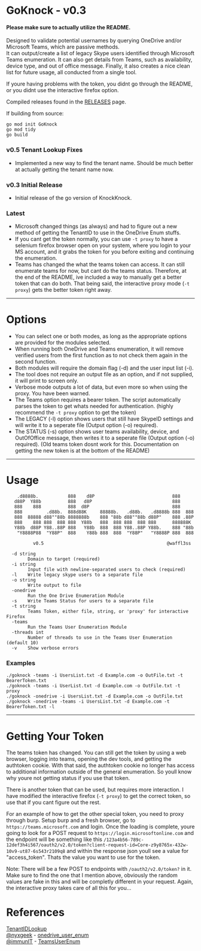 # GoKnock - v0.3 

#### Please make sure to actually utilize the README. 

Designed to validate potential usernames by querying OneDrive and/or Microsoft Teams, which are passive methods.  
It can output/create a list of legacy Skype users identified through Microsoft Teams enumeration.
It can also get details from Teams, such as availability, device type, and out of office message.
Finally, it also creates a nice clean list for future usage, all conducted from a single tool. 

If youre having problems with the token, you didnt go through the README, or you didnt use the interactive firefox option.

Compiled releases found in the [RELEASES](https://github.com/waffl3ss/GoKnock/releases) page.

If building from source:
```
go mod init GoKnock
go mod tidy
go build
```

### v0.5 Tenant Lookup Fixes
- Implemented a new way to find the tenant name. Should be much better at actually getting the tenant name now.

### v0.3 Initial Release
- Initial release of the go version of KnockKnock.

### Latest 
- Microsoft changed things (as always) and had to figure out a new method of getting the TenantID to use in the OneDrive Enum stuffs.
- If you cant get the token normally, you can use `-t proxy` to have a selenium firefox browser open on your system, where you login to your MS account, and it grabs the token for you before exiting and continuing the enumeration. 
- Teams has changed the what the teams token can access. It can still enumerate teams for now, but cant do the teams status. Therefore, at the end of the README, ive included a way to manually get a better token that can do both. That being said, the interactive proxy mode (`-t proxy`) gets the better token right away.

------------------------------------------------------------------------------------
# Options
- You can select one or both modes, as long as the appropriate options are provided for the modules selected.
- When running both OneDrive and Teams enumeration, it will remove verified users from the first function as to not check them again in the second function. 
- Both modules will require the domain flag (-d) and the user input list (-i).  
- The tool does not require an output file as an option, and if not supplied, it will print to screen only.  
- Verbose mode outputs a lot of data, but even more so when using the proxy. You have been warned.
- The Teams option requires a bearer token. The script automatically parses the token to get whats needed for authentication. (highly recommend the `-t proxy` option to get the token)  
- The LEGACY (-l) option shows users that still have SkypeID settings and will write it to a seperate file (Output option (-o) required).
- The STATUS (-s) option shows user teams availability, device, and OutOfOffice message, then writes it to a seperate file (Output option (-o) required). (Old teams token dosnt work for this. Documentation on getting the new token is at the bottom of the README)

------------------------------------------------------------------------------------

# Usage

```
    .d8888b.           888    d8P                             888      
   d88P  Y88b          888   d8P                              888      
   888    888          888  d8P                               888      
   888         .d88b.  888d88K     88888b.   .d88b.   .d8888b 888  888 
   888  88888 d88""88b 8888888b    888 "88b d88""88b d88P"    888 .88P 
   888    888 888  888 888  Y88b   888  888 888  888 888      888888K  
   Y88b  d88P Y88..88P 888   Y88b  888  888 Y88..88P Y88b.    888 "88b 
    "Y8888P88  "Y88P"  888    Y88b 888  888  "Y88P"   "Y8888P 888  888 
      
          v0.5                                              @waffl3ss

  -d string
        Domain to target (required)
  -i string
        Input file with newline-separated users to check (required)
  -l    Write legacy skype users to a separate file
  -o string
        Write output to file
  -onedrive
        Run the One Drive Enumeration Module
  -s    Write Teams Status for users to a separate file
  -t string
        Teams Token, either file, string, or 'proxy' for interactive Firefox
  -teams
        Run the Teams User Enumeration Module
  -threads int
        Number of threads to use in the Teams User Enumeration (default 10)
  -v    Show verbose errors
```
### Examples

```
./goknock -teams -i UsersList.txt -d Example.com -o OutFile.txt -t BearerToken.txt
./goknock -teams -i UserList.txt -d Example.com -o OutFile.txt -t proxy
./goknock -onedrive -i UsersList.txt -d Example.com -o OutFile.txt
./goknock -onedrive -teams -i UsersList.txt -d Example.com -t BearerToken.txt -l
```

------------------------------------------------------------------------------------

# Getting Your Token
The teams token has changed. You can still get the token by using a web browser, logging into teams, opening the dev tools, and getting the authtoken cookie. With that said, the authtoken cookie no longer has access to additional information outside of the general enumeration. So youll know why youre not getting status if you use that token.

There is another token that can be used, but requires more interaction. I have modified the interactive firefox (`-t proxy`) to get the correct token, so use that if you cant figure out the rest. 

For an example of how to get the other special token, you need to proxy through burp. Setup burp and a fresh browser, go to `https://teams.microsoft.com` and login. Once the loading is complete, youre going to look for a POST request to `https://login.microsoftonline.com` and the endpoint will be something like this `/123a4b56-789c-12def3h4i567/oauth2/v2.0/token?client-request-id=Core-z9y8765x-432w-10v9-ut87-6s543r2109q8` and within the response json youll see a value for "access_token". Thats the value you want to use for the token. 

Note: There will be a few POST to endpoints with `/oauth2/v2.0/token?` in it. Make sure to find the one that I mention above, obviously the random values are fake in this and will be completly different in your request. Again, the interactive proxy takes care of all this for you...

# References

[TenantIDLookup](https://tenantidlookup.com/)  
[@nyxgeek](https://github.com/nyxgeek) - [onedrive_user_enum](https://github.com/nyxgeek/onedrive_user_enum)  
[@immunIT](https://github.com/immunIT) - [TeamsUserEnum](https://github.com/immunIT/TeamsUserEnum)  

